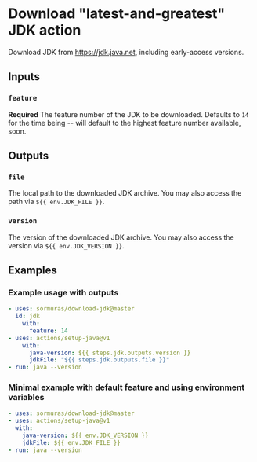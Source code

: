 # Download "latest-and-greatest" JDK action

Download JDK from https://jdk.java.net, including early-access versions.

## Inputs

### `feature`

**Required** The feature number of the JDK to be downloaded.
Defaults to `14` for the time being -- will default to the highest feature number available, soon.

## Outputs

### `file`

The local path to the downloaded JDK archive.
You may also access the path via `${{ env.JDK_FILE }}`.

### `version`

The version of the downloaded JDK archive.
You may also access the version via `${{ env.JDK_VERSION }}`.

## Examples

### Example usage with outputs

```yaml
- uses: sormuras/download-jdk@master
  id: jdk
    with:
      feature: 14
- uses: actions/setup-java@v1
    with:
      java-version: ${{ steps.jdk.outputs.version }}
      jdkFile: "${{ steps.jdk.outputs.file }}"
- run: java --version
```

### Minimal example with default feature and using environment variables

```yaml
- uses: sormuras/download-jdk@master
- uses: actions/setup-java@v1
  with:
    java-version: ${{ env.JDK_VERSION }}
    jdkFile: ${{ env.JDK_FILE }}
- run: java --version
```
